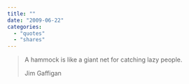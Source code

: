```yaml
---
title: ""
date: "2009-06-22"
categories: 
  - "quotes"
  - "shares"
---
```


> A hammock is like a giant net for catching lazy people.
> 
> Jim Gaffigan

